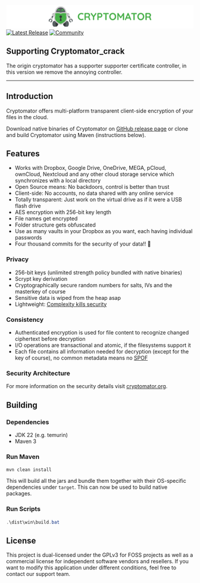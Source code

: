 [![cryptomator](cryptomator.png)](https://github.com/SuGotLand/Cryptomator_crack)
[![Latest Release](https://img.shields.io/github/v/release/SuGotLand/Cryptomator_crack.svg)](https://github.com/SuGotLand/Cryptomator_crack/releases)
[![Community](https://img.shields.io/badge/help-Community-orange.svg)](https://community.cryptomator.org)

## Supporting Cryptomator_crack

The origin cryptomator has a supporter supporter certificate controller, in this version we remove the annoying controller.

---
## Introduction

Cryptomator offers multi-platform transparent client-side encryption of your files in the cloud.

Download native binaries of Cryptomator on [GitHub release page](https://github.com/SuGotLand/Cryptomator_crack/releases) or clone and build Cryptomator using Maven (instructions below).

## Features

- Works with Dropbox, Google Drive, OneDrive, MEGA, pCloud, ownCloud, Nextcloud and any other cloud storage service which synchronizes with a local directory
- Open Source means: No backdoors, control is better than trust
- Client-side: No accounts, no data shared with any online service
- Totally transparent: Just work on the virtual drive as if it were a USB flash drive
- AES encryption with 256-bit key length
- File names get encrypted
- Folder structure gets obfuscated
- Use as many vaults in your Dropbox as you want, each having individual passwords
- Four thousand commits for the security of your data!! :tada:

### Privacy

- 256-bit keys (unlimited strength policy bundled with native binaries)
- Scrypt key derivation
- Cryptographically secure random numbers for salts, IVs and the masterkey of course
- Sensitive data is wiped from the heap asap
- Lightweight: [Complexity kills security](https://www.schneier.com/essays/archives/1999/11/a_plea_for_simplicit.html)

### Consistency

- Authenticated encryption is used for file content to recognize changed ciphertext before decryption
- I/O operations are transactional and atomic, if the filesystems support it
- Each file contains all information needed for decryption (except for the key of course), no common metadata means no [SPOF](http://en.wikipedia.org/wiki/Single_point_of_failure)

### Security Architecture

For more information on the security details visit [cryptomator.org](https://docs.cryptomator.org/en/latest/security/architecture/).

## Building

### Dependencies

* JDK 22 (e.g. temurin)
* Maven 3

### Run Maven

```
mvn clean install
```

This will build all the jars and bundle them together with their OS-specific dependencies under `target`. This can now be used to build native packages.

### Run Scripts

```powershell
.\dist\win\build.bat
```

## License

This project is dual-licensed under the GPLv3 for FOSS projects as well as a commercial license for independent software vendors and resellers. If you want to modify this application under different conditions, feel free to contact our support team.
